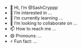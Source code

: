 - 👋 Hi, I’m @SashCryppp
- 👀 I’m interested in ...
- 🌱 I’m currently learning ...
- 💞️ I’m looking to collaborate on ...
- 📫 How to reach me ...
- 😄 Pronouns: ...
- ⚡ Fun fact: ...

<!---
SashCryppp/SashCryppp is a ✨ special ✨ repository because its `README.md` (this file) appears on your GitHub profile.
You can click the Preview link to take a look at your changes.
--->
